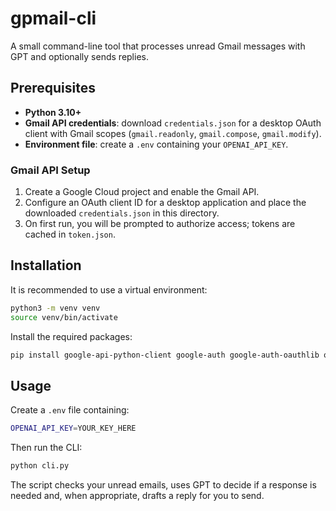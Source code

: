 # gpmail-cli

A small command-line tool that processes unread Gmail messages with GPT and optionally sends replies.

## Prerequisites

- **Python 3.10+**
- **Gmail API credentials**: download `credentials.json` for a desktop OAuth client with Gmail scopes (`gmail.readonly`, `gmail.compose`, `gmail.modify`).
- **Environment file**: create a `.env` containing your `OPENAI_API_KEY`.

### Gmail API Setup
1. Create a Google Cloud project and enable the Gmail API.
2. Configure an OAuth client ID for a desktop application and place the downloaded `credentials.json` in this directory.
3. On first run, you will be prompted to authorize access; tokens are cached in `token.json`.

## Installation

It is recommended to use a virtual environment:

```bash
python3 -m venv venv
source venv/bin/activate
```

Install the required packages:

```bash
pip install google-api-python-client google-auth google-auth-oauthlib openai python-dotenv
```

## Usage

Create a `.env` file containing:

```bash
OPENAI_API_KEY=YOUR_KEY_HERE
```

Then run the CLI:

```bash
python cli.py
```

The script checks your unread emails, uses GPT to decide if a response is needed and, when appropriate, drafts a reply for you to send.
